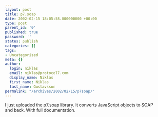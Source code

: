 ```yaml
---
layout: post
title: p7.soap
date: 2002-02-15 18:05:58.000000000 +00:00
type: post
parent_id: '0'
published: true
password: ''
status: publish
categories: []
tags:
- Uncategorized
meta: {}
author:
  login: niklas
  email: niklas@protocol7.com
  display_name: Niklas
  first_name: Niklas
  last_name: Gustavsson
permalink: "/archives/2002/02/15/p7soap/"
---
```

I just uploaded the [p7.soap](http://www.protocol7.com/default.asp?x=projdoc/p7_soap) library. It converts JavaScript objects to SOAP and back. With full documentation.

